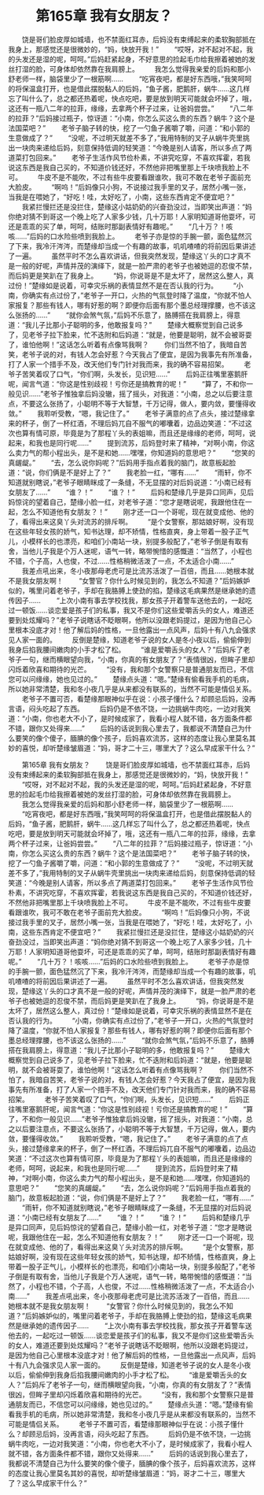 # 　　第165章 我有女朋友？
　　饶是哥们脸皮厚如城墙，也不禁面红耳赤，后妈没有束缚起来的柔软胸部抵在我身上，那感觉还是很微妙的，“妈，快放开我！”
　　“哎呀，对不起对不起，我的头发还是湿的呢，呵呵。”后妈赶紧起身，不好意思的捡起毛巾给我擦着被她的发丝打湿的脸，可身体却依然靠在我肩膀上。
　　我怎么觉得我亲爱的后妈和那小舒老师一样，脑袋里少了一根筋啊……
　　“吃宵夜吧，都是好东西哦，”我笑呵呵的将保温盒打开，也是借此摆脱黏人的后妈，“鱼子酱，肥鹅肝，蜗牛……这几样忘了叫什么了，总之都还热着呢，快点吃吧，要是放到明天可能就会坏掉了，哦，这还有一瓶八二年的拉菲，缘缘，去拿两个杯子过来，让爸妈尝尝。”
　　“八二年的拉菲？”后妈接过瓶子，惊讶道：“小南，你怎么买这么贵的东西？蜗牛？这个是法国菜吧？”
　　老爷子脑子转的快，挖了一勺鱼子酱嚼了嚼，问道：“和小郭的生意做成了？”
　　“没呢，不过明天就差不多了，”我用特制的叉子从蜗牛壳里挑出一块肉来递给后妈，刻意保持低调的轻笑道：“今晚是别人请客，所以多点了两道菜打包回来。”
　　老爷子生活作风节俭朴素，不讲究吃穿，不喜欢挥霍，若我说这东西是我自己买的，不知道价钱还好，不然他非把嘴里那上千块喷我脸上不可。
　　牛皮不是不能吹，不过有些牛皮要看跟谁吹，我可不敢在老爷子面前充大脸皮。
　　“啊呜！”后妈像只小狗，不说接过我手里的叉子，居然小嘴一张，当我是在喂她了，“好吃！哇，太好吃了，小南，这些东西肯定不便宜吧？”
　　我紧拦慢拦还是没拦住，楚缘这小姑奶奶的兴奋劲没过，当即笑出声道：“妈你绝对猜不到哥这一个晚上吃了人家多少钱，几十万耶！人家明知道哥他耍坏，可还是乖乖的买了单，呵呵，结账时那副表情好有趣呢。”
　　“几十万？！咳咳……”后妈的口水险些喷到我脸上。
　　老爷子亦是惊的手腕一颤，面色猛然沉了下来，我冷汗涔涔，而楚缘却当成一个有趣的故事，叽叽喳喳的将前因后果讲述了一遍。
　　虽然平时不怎么喜欢讲话，但我突然发现，楚缘这丫头的口才真不是一般的好呢，声情并茂的演绎下，就是一脸严肃的老爷子也被她逗的忍俊不禁，而后妈更是笑趴在了我身上。
　　“妈，你说哥是不是太坏了，居然这么整人，真过份！”楚缘如是说着，可幸灾乐祸的表情显然不是在否认我的行为。
　　“小南，你确实有点过份了，”老爷子一开口，火热的气氛登时降了温度，“你就不怕人家报复？那些有钱人，哪有好惹的啊？即便你后面有那个墨总经理撑腰，也不该这么张扬的……”
　　“就你会煞气氛，”后妈不乐意了，胳膊搭在我肩膀上，得意道：“我儿子比那小子聪明的多，他敢报复吗？”
　　楚缘大概察觉到自己说多了，见老爷子拉下脸来，忙不迭附和后妈道：“就是，他要是聪明，就不会被哥耍了，谁怕他啊！”这话怎么听着有点像骂我啊？
　　你们当然不怕了，我暗自苦笑，老爷子说的对，有钱人怎会好惹？今天我占了便宜，是因为我事先有所准备，打了人家一个措手不及，改天他们专门针对我而来，我的确不容易招架。
　　老爷子苦笑着叹了口气，“你们啊，头发长，见识短……”
　　后妈正往嘴里塞鹅肝呢，闻言气道：“你这是性别歧视！亏你还是搞教育的呢！”
　　“算了，不和你一般见识……”老爷子惟独拿后妈没辙，摇了摇头，对我道：“小南，总之以后要注意点，不要这么张扬了，小聪明不等于大智慧，千万记得，做人，要内敛，要懂得收敛。”
　　我聆听受教，“嗯，我记住了。”
　　老爷子满意的点了点头，接过楚缘拿来的杯子，倒了一杯红酒，不理后妈兀自不服气的嘟囔着，边品边笑道：“不过这次也算有情可原，毕竟是为了那程丫头的表姐嘛，而且还是缘缘的老师，呵呵，说起来，和我也是同行呢……”
　　提到流苏，后妈登时来了精神，“对啊小南，你这么卖力气的帮小程出头，是不是和她……嘿嘿，你知道妈的意思吧？”
　　“您笑的真龌龊。”
　　“去，怎么说你妈呢？”后妈用手指点着我的脑门，故意板起脸道：“说，你们俩是不是好上了？”
　　我老脸一红，“哪有……”
　　“雨轩，你不知道就别瞎说，”老爷子眼睛眯成了一条缝，不无显摆的对后妈说道：“小南已经有女朋友了……”
　　“谁？！”
　　“谁？！”
　　后妈和楚缘几乎是异口同声，见后妈惊诧的望着自己，楚缘小脸一红，对老爷子道：“您才是瞎说呢，我跟他住在一起，怎么不知道他有女朋友？！”
　　刚才还一口一个哥呢，现在就变成他、他的了，看得出来这臭丫头对流苏的排斥啊。
　　“是个女警察，那姑娘好啊，没有现在这些年轻女孩的娇气，知书达理，却不矫情，性格直爽，身上带着一股子正气儿，小模样长的也漂亮，和咱们小南站一块，别提多般配了，”老爷子倒是有取有舍，当他儿子我是个万人迷呢，语气一转，略带惋惜的感慨道：“当然了，小程也不错，个子高，人也俊，不过……性格稍微活泼了一点，不太适合小南……”
　　我差点吼出来，冬小夜那母老虎可是比流苏活泼了一百倍，而且……她根本就不是我女朋友啊！
　　“女警官？你什么时候见到的，我怎么不知道？”后妈嫉妒似的，嘴里问着老爷子，手却在我胳膊上使劲的掐，楚缘这毛病果然是继承她的遗传因子……
　　“上次小南有事去学校找我，那女孩子开着警车送他去的，一起吃过一顿饭……谈恋爱是孩子们的私事，我又不是你们这些爱嚼舌头的女人，难道还要到处炫耀吗？”老爷子说瞎话不眨眼啊，他所以没跟老妈提过，是因为他自己心里根本没底才对！他了解后妈的性格，一旦他露出一点风声，后妈十有八九会强求见人家一面的。
　　反倒是楚缘，知道老爷子说的女人是冬小夜以后，偷偷伸到我身后掐我腰间嫩肉的小手才松了松。
　　“谁是爱嚼舌头的女人？”后妈斥了老爷子一句，继而横眼望向我，“小南，你真的有女朋友了？”表情很凶，但眸子里却闪烁着欣喜和期待的光芒。
　　“没有，我和那个女警察只是普通朋友而已，不信您可以问缘缘，她也见过的。”
　　楚缘点头道：“嗯。”楚缘有偷看我手机的毛病，所以她非常清楚，我和冬小夜几乎是从来都没有联系的，当然不可能是情侣关系。
　　老爷子不置可否，看楚缘那眼神似乎在说：小孩子懂什么？却顾忌后妈，没再言语，闷头吃起了东西。
　　后妈仍是不依不饶，一边挑蜗牛肉吃，一边对我笑道：“小南，你也老大不小了，是时候成家了，我看小程人就不错，各方面条件都不错，跟你又处得来……”
　　后妈的话说到我心里去了，我都说不清楚自己为什么要笑的像个傻子，腼腆的像个孩子，后妈喜欢流苏，这样的态度让我心里莫名其妙的喜悦，却听楚缘皱眉道：“妈，哥才二十三，哪里大了？这么早成家干什么？”

　　第165章 我有女朋友？
　　饶是哥们脸皮厚如城墙，也不禁面红耳赤，后妈没有束缚起来的柔软胸部抵在我身上，那感觉还是很微妙的，“妈，快放开我！”
　　“哎呀，对不起对不起，我的头发还是湿的呢，呵呵。”后妈赶紧起身，不好意思的捡起毛巾给我擦着被她的发丝打湿的脸，可身体却依然靠在我肩膀上。
　　我怎么觉得我亲爱的后妈和那小舒老师一样，脑袋里少了一根筋啊……
　　“吃宵夜吧，都是好东西哦，”我笑呵呵的将保温盒打开，也是借此摆脱黏人的后妈，“鱼子酱，肥鹅肝，蜗牛……这几样忘了叫什么了，总之都还热着呢，快点吃吧，要是放到明天可能就会坏掉了，哦，这还有一瓶八二年的拉菲，缘缘，去拿两个杯子过来，让爸妈尝尝。”
　　“八二年的拉菲？”后妈接过瓶子，惊讶道：“小南，你怎么买这么贵的东西？蜗牛？这个是法国菜吧？”
　　老爷子脑子转的快，挖了一勺鱼子酱嚼了嚼，问道：“和小郭的生意做成了？”
　　“没呢，不过明天就差不多了，”我用特制的叉子从蜗牛壳里挑出一块肉来递给后妈，刻意保持低调的轻笑道：“今晚是别人请客，所以多点了两道菜打包回来。”
　　老爷子生活作风节俭朴素，不讲究吃穿，不喜欢挥霍，若我说这东西是我自己买的，不知道价钱还好，不然他非把嘴里那上千块喷我脸上不可。
　　牛皮不是不能吹，不过有些牛皮要看跟谁吹，我可不敢在老爷子面前充大脸皮。
　　“啊呜！”后妈像只小狗，不说接过我手里的叉子，居然小嘴一张，当我是在喂她了，“好吃！哇，太好吃了，小南，这些东西肯定不便宜吧？”
　　我紧拦慢拦还是没拦住，楚缘这小姑奶奶的兴奋劲没过，当即笑出声道：“妈你绝对猜不到哥这一个晚上吃了人家多少钱，几十万耶！人家明知道哥他耍坏，可还是乖乖的买了单，呵呵，结账时那副表情好有趣呢。”
　　“几十万？！咳咳……”后妈的口水险些喷到我脸上。
　　老爷子亦是惊的手腕一颤，面色猛然沉了下来，我冷汗涔涔，而楚缘却当成一个有趣的故事，叽叽喳喳的将前因后果讲述了一遍。
　　虽然平时不怎么喜欢讲话，但我突然发现，楚缘这丫头的口才真不是一般的好呢，声情并茂的演绎下，就是一脸严肃的老爷子也被她逗的忍俊不禁，而后妈更是笑趴在了我身上。
　　“妈，你说哥是不是太坏了，居然这么整人，真过份！”楚缘如是说着，可幸灾乐祸的表情显然不是在否认我的行为。
　　“小南，你确实有点过份了，”老爷子一开口，火热的气氛登时降了温度，“你就不怕人家报复？那些有钱人，哪有好惹的啊？即便你后面有那个墨总经理撑腰，也不该这么张扬的……”
　　“就你会煞气氛，”后妈不乐意了，胳膊搭在我肩膀上，得意道：“我儿子比那小子聪明的多，他敢报复吗？”
　　楚缘大概察觉到自己说多了，见老爷子拉下脸来，忙不迭附和后妈道：“就是，他要是聪明，就不会被哥耍了，谁怕他啊！”这话怎么听着有点像骂我啊？
　　你们当然不怕了，我暗自苦笑，老爷子说的对，有钱人怎会好惹？今天我占了便宜，是因为我事先有所准备，打了人家一个措手不及，改天他们专门针对我而来，我的确不容易招架。
　　老爷子苦笑着叹了口气，“你们啊，头发长，见识短……”
　　后妈正往嘴里塞鹅肝呢，闻言气道：“你这是性别歧视！亏你还是搞教育的呢！”
　　“算了，不和你一般见识……”老爷子惟独拿后妈没辙，摇了摇头，对我道：“小南，总之以后要注意点，不要这么张扬了，小聪明不等于大智慧，千万记得，做人，要内敛，要懂得收敛。”
　　我聆听受教，“嗯，我记住了。”
　　老爷子满意的点了点头，接过楚缘拿来的杯子，倒了一杯红酒，不理后妈兀自不服气的嘟囔着，边品边笑道：“不过这次也算有情可原，毕竟是为了那程丫头的表姐嘛，而且还是缘缘的老师，呵呵，说起来，和我也是同行呢……”
　　提到流苏，后妈登时来了精神，“对啊小南，你这么卖力气的帮小程出头，是不是和她……嘿嘿，你知道妈的意思吧？”
　　“您笑的真龌龊。”
　　“去，怎么说你妈呢？”后妈用手指点着我的脑门，故意板起脸道：“说，你们俩是不是好上了？”
　　我老脸一红，“哪有……”
　　“雨轩，你不知道就别瞎说，”老爷子眼睛眯成了一条缝，不无显摆的对后妈说道：“小南已经有女朋友了……”
　　“谁？！”
　　“谁？！”
　　后妈和楚缘几乎是异口同声，见后妈惊诧的望着自己，楚缘小脸一红，对老爷子道：“您才是瞎说呢，我跟他住在一起，怎么不知道他有女朋友？！”
　　刚才还一口一个哥呢，现在就变成他、他的了，看得出来这臭丫头对流苏的排斥啊。
　　“是个女警察，那姑娘好啊，没有现在这些年轻女孩的娇气，知书达理，却不矫情，性格直爽，身上带着一股子正气儿，小模样长的也漂亮，和咱们小南站一块，别提多般配了，”老爷子倒是有取有舍，当他儿子我是个万人迷呢，语气一转，略带惋惜的感慨道：“当然了，小程也不错，个子高，人也俊，不过……性格稍微活泼了一点，不太适合小南……”
　　我差点吼出来，冬小夜那母老虎可是比流苏活泼了一百倍，而且……她根本就不是我女朋友啊！
　　“女警官？你什么时候见到的，我怎么不知道？”后妈嫉妒似的，嘴里问着老爷子，手却在我胳膊上使劲的掐，楚缘这毛病果然是继承她的遗传因子……
　　“上次小南有事去学校找我，那女孩子开着警车送他去的，一起吃过一顿饭……谈恋爱是孩子们的私事，我又不是你们这些爱嚼舌头的女人，难道还要到处炫耀吗？”老爷子说瞎话不眨眼啊，他所以没跟老妈提过，是因为他自己心里根本没底才对！他了解后妈的性格，一旦他露出一点风声，后妈十有八九会强求见人家一面的。
　　反倒是楚缘，知道老爷子说的女人是冬小夜以后，偷偷伸到我身后掐我腰间嫩肉的小手才松了松。
　　“谁是爱嚼舌头的女人？”后妈斥了老爷子一句，继而横眼望向我，“小南，你真的有女朋友了？”表情很凶，但眸子里却闪烁着欣喜和期待的光芒。
　　“没有，我和那个女警察只是普通朋友而已，不信您可以问缘缘，她也见过的。”
　　楚缘点头道：“嗯。”楚缘有偷看我手机的毛病，所以她非常清楚，我和冬小夜几乎是从来都没有联系的，当然不可能是情侣关系。
　　老爷子不置可否，看楚缘那眼神似乎在说：小孩子懂什么？却顾忌后妈，没再言语，闷头吃起了东西。
　　后妈仍是不依不饶，一边挑蜗牛肉吃，一边对我笑道：“小南，你也老大不小了，是时候成家了，我看小程人就不错，各方面条件都不错，跟你又处得来……”
　　后妈的话说到我心里去了，我都说不清楚自己为什么要笑的像个傻子，腼腆的像个孩子，后妈喜欢流苏，这样的态度让我心里莫名其妙的喜悦，却听楚缘皱眉道：“妈，哥才二十三，哪里大了？这么早成家干什么？”
